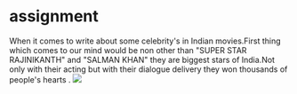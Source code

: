 # assignment
 When it comes to write about some celebrity's in 
Indian movies.First thing which comes to our mind would
be non other than "SUPER STAR RAJINIKANTH" and "SALMAN KHAN"
they are biggest stars of India.Not only with their acting 
but with their dialogue delivery they won thousands of
people's hearts .
 ![](image/file:///storage/emulated/0/Download/rajinikanth_1547097026110.jpg)


